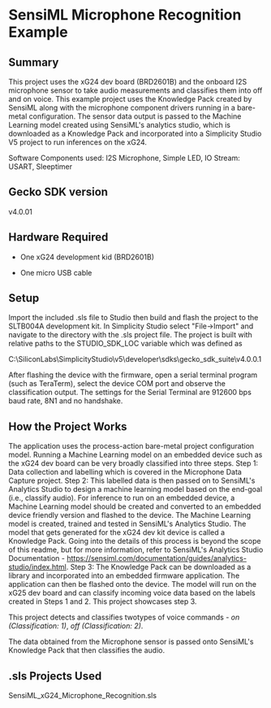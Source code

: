 # SensiML Microphone Recognition Example #

## Summary ##

This project uses the xG24 dev board (BRD2601B) and the onboard I2S microphone sensor to take audio measurements and classifies them into off and on voice. This example project uses the Knowledge Pack created by SensiML along with the microphone component drivers running in a bare-metal configuration. The sensor data output is passed to the Machine Learning model created using SensiML's analytics studio, which is downloaded as a Knowledge Pack and incorporated into a Simplicity Studio V5 project to run inferences on the xG24.

Software Components used: I2S Microphone, Simple LED, IO Stream: USART, Sleeptimer

## Gecko SDK version ##

v4.0.01

## Hardware Required ##

- One xG24 development kid (BRD2601B)

- One micro USB cable

## Setup ##

Import the included .sls file to Studio then build and flash the project to the SLTB004A development kit.
In Simplicity Studio select "File->Import" and navigate to the directory with the .sls project file.
The project is built with relative paths to the STUDIO_SDK_LOC variable which was defined as

C:\SiliconLabs\SimplicityStudio\v5\developer\sdks\gecko_sdk_suite\v4.0.0.1

After flashing the device with the firmware, open a serial terminal program (such as TeraTerm), select the device COM port and observe the classification output. The settings for the Serial Terminal are 912600 bps baud rate, 8N1 and no handshake. 

## How the Project Works ##

The application uses the process-action bare-metal project configuration model. Running a Machine Learning model on an embedded device such as the xG24 dev board can be very broadly classified into three steps. 
Step 1: Data collection and labelling which is covered in the Microphone Data Capture project. 
Step 2: This labelled data is then passed on to SensiML's Analytics Studio to design a machine learning model based on the end-goal (i.e., classify audio). For inference to run on an embedded device, a Machine Learning model should be created and converted to an embedded device friendly version and flashed to the device. The Machine Learning model is created, trained and tested in SensiML's Analytics Studio. The model that gets generated for the xG24 dev kit device is called a Knowledge Pack. Going into the details of this process is beyond the scope of this readme, but for more information, refer to SensiML's Analytics Studio Documentation - https://sensiml.com/documentation/guides/analytics-studio/index.html. 
Step 3:  The Knowledge Pack can be downloaded as a library and incorporated into an embedded firmware application. The application can then be flashed onto the device. The model will run on the xG25 dev board and can classify incoming voice data based on the labels created in Steps 1 and 2. This project showcases step 3. 

This project detects and classifies twotypes of voice commands - *on (Classification: 1)*, *off (Classification: 2)*.  

The data obtained from the Microphone sensor is passed onto SensiML's Knowledge Pack that then classifies the audio. 

## .sls Projects Used ##

SensiML_xG24_Microphone_Recognition.sls
